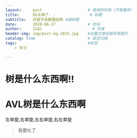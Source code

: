 ```yaml
---
layout:     post                    # 使用的布局（不需要改）
title:      DS太难了-_-               # 标题 
subtitle:   还是不会数据结构 #副标题
date:       2020-06-27              # 时间
author:     ZiQi                      # 作者
header-img: img/post-bg-2015.jpg    #这篇文章标题背景图片
catalog: true                       # 是否归档
tags:                               #标签
    - 学习

---
```


# 树是什么东西啊!!

# AVL树是什么东西啊

左单旋,右单旋,左右单旋,右左单旋

> 我要吐了